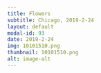 ```yaml
---
title: Flowers
subtitle: Chicago, 2019-2-24
layout: default
modal-id: 93
date: 2019-2-24
img: 10101510.png
thumbnail: 10101510.png
alt: image-alt
---
```

